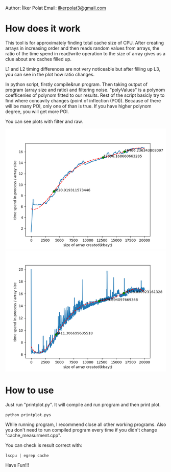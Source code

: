Author: İlker Polat
Email: ilkerpolat3@gmail.com

# How does it work

This tool is for approximately finding total cache size of CPU. After creating arrays in increasing order and then reads random values from arrays, the ratio of the time spend in read/write operation to the size of array gives us a clue about are caches filled up. 

L1 and L2 timing differences are not very noticeable but after filling up L3, you can see in the plot how ratio changes. 

In python script, firstly compile&run program. Then taking output of program (array size and ratio) and filtering noise. "polyValues" is a polynom coefficenies of  polynom fitted to our results. Rest of the script basicly try to find where concavity changes (point of inflection (POI)). Because of there will be many POI, only one of than is true. If you have higher polynom degree, you will get more POI. 

You can see plots with filter and raw.

![alt text](https://github.com/ilkerpolat6/cache_measurement/blob/master/filtered_plot.png)
![alt text](https://github.com/ilkerpolat6/cache_measurement/blob/master/raw_plotted.png)

# How to use

Just run "printplot.py". It will compile and run program and then print plot.

`python printplot.pys`

While running program, I recommend close all other working programs. Also you don't need to run compiled program every time if you didn't change "cache_measurment.cpp".

You can check is result correct with:

`lscpu | egrep cache`

Have Fun!!!
